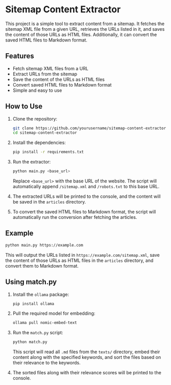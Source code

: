 # Sitemap Content Extractor

This project is a simple tool to extract content from a sitemap. It fetches the sitemap XML file from a given URL, retrieves the URLs listed in it, and saves the content of those URLs as HTML files. Additionally, it can convert the saved HTML files to Markdown format.

## Features

- Fetch sitemap XML files from a URL
- Extract URLs from the sitemap
- Save the content of the URLs as HTML files
- Convert saved HTML files to Markdown format
- Simple and easy to use

## How to Use

1. Clone the repository:
    ```sh
    git clone https://github.com/yourusername/sitemap-content-extractor.git
    cd sitemap-content-extractor
    ```

2. Install the dependencies:
    ```sh
    pip install -r requirements.txt
    ```

3. Run the extractor:
    ```sh
    python main.py <base_url>
    ```

    Replace `<base_url>` with the base URL of the website. The script will automatically append `/sitemap.xml` and `/robots.txt` to this base URL.

4. The extracted URLs will be printed to the console, and the content will be saved in the `articles` directory.

5. To convert the saved HTML files to Markdown format, the script will automatically run the conversion after fetching the articles.

## Example

```sh
python main.py https://example.com
```

This will output the URLs listed in `https://example.com/sitemap.xml`, save the content of those URLs as HTML files in the `articles` directory, and convert them to Markdown format.

## Using match.py

1. Install the `ollama` package:
    ```sh
    pip install ollama
    ```

2. Pull the required model for embedding:
    ```sh
    ollama pull nomic-embed-text
    ```

3. Run the `match.py` script:
    ```sh
    python match.py
    ```

    This script will read all `.md` files from the `texts/` directory, embed their content along with the specified keywords, and sort the files based on their relevance to the keywords.

4. The sorted files along with their relevance scores will be printed to the console.
